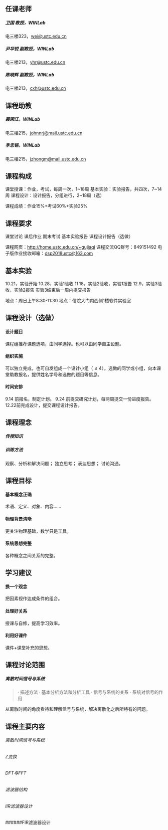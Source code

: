 ## 任课老师
##### 卫国 教授，WINLab
  电三楼323，wei@ustc.edu.cn
##### 尹华锐 副教授，WINLab
  电三楼213，yhr@ustc.edu.cn
##### 陈晓辉 副教授，WINLab
  电三楼213，cxh@ustc.edu.cn

## 课程助教
##### 聂荣江，WINLab
  电三楼215，johnnrj@mail.ustc.edu.cn
##### 季忠铭，WINLab
  电三楼215，jzhongm@mail.ustc.edu.cn

## 课程构成
课堂授课：作业，考试，每周一次，1~18周
基本实验：实验报告，共四次，7~14周
课程设计：设计报告，分组进行，2~18周（选）

课程成绩：作业15%+考试60%+实验25%

## 课程要求
课堂讨论
课后作业
期末考试
基本实验报告
课程设计报告（选做）

课程网页：http://home.ustc.edu.cn/~gujiaqi
课程交流QQ群号：849151492
电子版作业接收邮箱：dsp2018ustc@163.com

## 基本实验
10.21，实验开始
10.28，实验1验收
11.18，实验2验收，实验1报告
12.9，实验3验收，实验2报告
实验3结束后一周内提交报告

地点：周日上午8:30-11:30
地点：信院大门内西侧1楼软件实验室

## 课程设计（选做）
#### 设计题目
课程组推荐课题选项，由同学选择。也可以由同学自主设题。
#### 组织实施
可以独立完成，也可自发组成一个设计小组（$\leq4$）。选做的同学或小组，向本课堂助教报名，提供姓名学号和选做的题目等信息。
#### 时间安排
9.14 前报名，制定计划。
9.24 前提交研究计划，每两周提交一份进度报告。
12.22前完成设计，提交课程设计报告。

## 课程理念
##### 传授知识
##### 训练方法
观察、分析和解决问题；
独立思考；
表达思想；
讨论沟通。

## 课程目标
#### 基本概念正确
术语、定义、对象、内容……
#### 物理背景清晰
更关注物理基础，数学只是工具。
#### 系统思想完整
各种概念之间关系的完整。

## 学习建议
#### 换一个观念
把因素视作达成条件的组合。
#### 处理好关系
授课与自修，提高学习效率。
#### 利用好课件
课件+课堂补充的思想。

## 课程讨论范围
##### 离散时间信号与系统
> · 描述方法
> · 基本分析方法和分析工具
> · 信号与系统的关系
> · 系统对信号的作用

从离散时间的角度看待和理解信号与系统，解决离散化之后所特有的问题。

## 课程主要内容
###### 离散时间信号与系统
###### Z变换
###### DFT与FFT
###### 滤波器结构
###### IIR滤波器设计
######FIR滤波器设计
